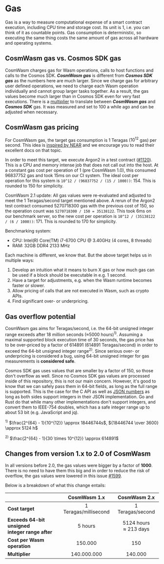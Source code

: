 [#1599]: https://github.com/CosmWasm/cosmwasm/pull/1599
[JSON numbers]: https://www.json.org/
[default-gas-multiplier]: https://github.com/CosmWasm/wasmd/blob/04cb6e5408cc54c27247b0b327dfa99769d5103c/x/wasm/types/gas_register.go#L34
[near-gas]: https://docs.near.org/concepts/protocol/gas
[#1120]: https://github.com/CosmWasm/cosmwasm/pull/1120

# Gas

Gas is a way to measure computational expense of a smart contract execution, including CPU time and
storage cost. Its unit is 1, i.e. you can think of it as countable points. Gas consumption is
deterministic, so executing the same thing costs the same amount of gas across all hardware and
operating systems.

## CosmWasm gas vs. Cosmos SDK gas

CosmWasm charges gas for Wasm operations, calls to host functions and calls to the Cosmos SDK.
_**CosmWasm gas**_ is different from _**Cosmos SDK gas**_ as the numbers here are much larger.
Since we charge gas for arbitrary user defined operations, we need to charge each Wasm operation
individually and cannot group larger tasks together. As a result, the gas values become much larger
than in Cosmos SDK even for very fast executions. There is a [multiplier][default-gas-multiplier]
to translate between _**CosmWasm gas**_ and _**Cosmos SDK**_ gas.
It was measured and set to 100 a while ago and can be adjusted when necessary.

## CosmWasm gas pricing

For CosmWasm gas, the target gas consumption is 1 Teragas ($10^{12}$ gas) per second. This idea is
[inspired by NEAR][near-gas] and we encourage you to read their excellent docs on that topic.

In order to meet this target, we execute Argon2 in a test contract ([#1120]). This is a CPU and
memory intense job that does not call out into the host. At a constant gas cost per operation of 1
(pre CosmWasm 1.0), this consumed 96837752 gas and took 15ms on our CI system. The ideal cost per
operation for this system is `10^12 / (96837752 / (15 / 1000))`: 154. This is rounded to 150 for
simplicity.

CosmWasm 2.1 update: All gas values were re-evaluated and adjusted to meet the 1 Teragas/second
target mentioned above. A rerun of the Argon2 test contract consumed 5270718300 gas with the
previous cost of 150, so the operation count was `5270718300 / 150 = 35138122`. This took 6ms on our
benchmark server, so the new cost per operation is `10^12 / (35138122 / (6 / 1000))`: 171. This is
rounded to 170 for simplicity.

Benchmarking system:

- CPU: Intel(R) Core(TM) i7-6700 CPU @ 3.40GHz (4 cores, 8 threads)
- RAM: 32GB DDR4 2133 MHz

Each machine is different, we know that. But the above target helps us in multiple ways:

1. Develop an intuition what it means to burn X gas or how much gas can be used if a block should be
   executable in e.g. 1 second.
2. Have a target for adjustments, e.g. when the Wasm runtime becomes faster or slower.
3. Allow pricing of calls that are not executed in Wasm, such as crypto APIs.
4. Find significant over- or underpricing.

## Gas overflow potential

CosmWasm gas aims for Teragas/second, i.e. the 64-bit unsigned integer range exceeds
after 18 million seconds (≈5000 hours)<sup>1)</sup>. Assuming a maximal supported block execution
time of 30 seconds, the gas price has to be over-priced by a factor of 614891 (614891 Teragas/second)
in order to exceed the 64-bit unsigned integer range<sup>2)</sup>. Since serious over- or underpricing
is considered a bug, using 64-bit unsigned integer for gas measurements is **considered safe**.

Cosmos SDK gas uses values that are smaller by a factor of 150, so those don't overflow as well.
Since no Cosmos SDK gas values are processed inside of this repository, this is not our main
concern. However, it's good to know that we can safely pass them in 64-bit fields, as long as the
full range is supported. This is the case for the C API as well as [JSON numbers] as long as both
sides support integers in their JSON implementation. Go and Rust do that while many other
implementations don't support integers, and convert them to IEEE-754 doubles, which has a safe
integer range up to about 53 bit (e.g. JavaScript and jq).

<sup>1)</sup> $\frac{2^{64} - 1}{10^{12}} \approx 18446744s$, ${18446744 \over 3600} \approx 5124 h$

<sup>2)</sup> $\frac{2^{64} - 1}{30 \times 10^{12}} \approx 614891$

## Changes from version 1.x to 2.0 of CosmWasm

In all versions before 2.0, the gas values were bigger by a factor of **1000**.
There is no need to have them this big and in order to reduce the risk of
overflow, the gas values were lowered in this issue [#1599].

Below is a breakdown of what this change entails:

|                                                     |     CosmWasm 1.x      |       CosmWasm 2.x        |
|-----------------------------------------------------|:---------------------:|:-------------------------:|
| **Cost target**                                     | 1 Teragas/millisecond |     1 Teragas/second      |
| **Exceeds 64-bit unsigned<br/>integer range after** |        5 hours        | 5124 hours<br/>≈ 213 days |
| **Cost per Wasm operation**                         |        150.000        |            150            |
| **Multiplier**                                      |      140.000.000      |          140.000          |
